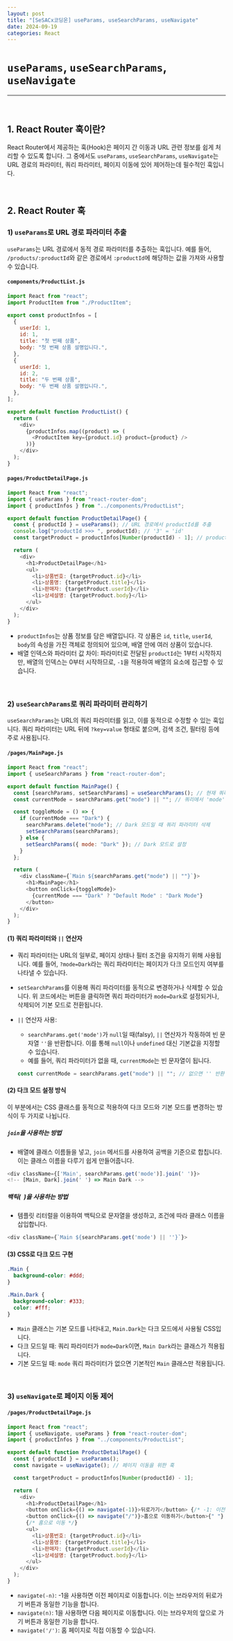 ```yaml
---
layout: post
title: "[SeSACx코딩온] useParams, useSearchParams, useNavigate"
date: 2024-09-19
categories: React
---
```


# `useParams`, `useSearchParams`, `useNavigate`

<hr>
<br>

## 1. React Router 훅이란?

React Router에서 제공하는 훅(Hook)은 페이지 간 이동과 URL 관련 정보를 쉽게 처리할 수 있도록 합니다. 그 중에서도 `useParams`, `useSearchParams`, `useNavigate`는 URL 경로의 파라미터, 쿼리 파라미터, 페이지 이동에 있어 제어하는데 필수적인 훅입니다.

<br>

## 2. React Router 훅

### 1) `useParams`로 URL 경로 파라미터 추출

`useParams`는 URL 경로에서 동적 경로 파라미터를 추출하는 훅입니다. 예를 들어, `/products/:productId`와 같은 경로에서 `:productId`에 해당하는 값을 가져와 사용할 수 있습니다.

#### `components/ProductList.js`

```js
import React from "react";
import ProductItem from "./ProductItem";

export const productInfos = [
  {
    userId: 1,
    id: 1,
    title: "첫 번째 상품",
    body: "첫 번째 상품 설명입니다.",
  },
  {
    userId: 1,
    id: 2,
    title: "두 번째 상품",
    body: "두 번째 상품 설명입니다.",
  },
];

export default function ProductList() {
  return (
    <div>
      {productInfos.map((product) => (
        <ProductItem key={product.id} product={product} />
      ))}
    </div>
  );
}
```

#### `pages/ProductDetailPage.js`

```js
import React from "react";
import { useParams } from "react-router-dom";
import { productInfos } from "../components/ProductList";

export default function ProductDetailPage() {
  const { productId } = useParams(); // URL 경로에서 productId를 추출
  console.log("productId >>> ", productId); // '3' = 'id'
  const targetProduct = productInfos[Number(productId) - 1]; // productId로 배열에서 해당 상품 조회

  return (
    <div>
      <h1>ProductDetailPage</h1>
      <ul>
        <li>상품번호: {targetProduct.id}</li>
        <li>상품명: {targetProduct.title}</li>
        <li>판매자: {targetProduct.userId}</li>
        <li>상세설명: {targetProduct.body}</li>
      </ul>
    </div>
  );
}
```

- `productInfos`는 상품 정보를 담은 배열입니다. 각 상품은 `id`, `title`, `userId`, `body`의 속성을 가진 객체로 정의되어 있으며, 배열 안에 여러 상품이 있습니다.
- 배열 인덱스와 파라미터 값 차이: 파라미터로 전달된 `productId`는 1부터 시작하지만, 배열의 인덱스는 0부터 시작하므로, `-1`을 적용하여 배열의 요소에 접근할 수 있습니다.

<br>

### 2) `useSearchParams`로 쿼리 파라미터 관리하기

`useSearchParams`는 URL의 쿼리 파라미터를 읽고, 이를 동적으로 수정할 수 있는 훅입니다. 쿼리 파라미터는 URL 뒤에 `?key=value` 형태로 붙으며, 검색 조건, 필터링 등에 주로 사용됩니다.

#### `/pages/MainPage.js`

```js
import React from "react";
import { useSearchParams } from "react-router-dom";

export default function MainPage() {
  const [searchParams, setSearchParams] = useSearchParams(); // 현재 쿼리 파라미터를 가져옴
  const currentMode = searchParams.get("mode") || ""; // 쿼리에서 'mode' 값 추출

  const toggleMode = () => {
    if (currentMode === "Dark") {
      searchParams.delete("mode"); // Dark 모드일 때 쿼리 파라미터 삭제
      setSearchParams(searchParams);
    } else {
      setSearchParams({ mode: "Dark" }); // Dark 모드로 설정
    }
  };

  return (
    <div className={`Main ${searchParams.get("mode") || ""}`}>
      <h1>MainPage</h1>
      <button onClick={toggleMode}>
        {currentMode === "Dark" ? "Default Mode" : "Dark Mode"}
      </button>
    </div>
  );
}
```

#### (1) 쿼리 파라미터와 `||` 연산자

- 쿼리 파라미터는 URL의 일부로, 페이지 상태나 필터 조건을 유지하기 위해 사용됩니다. 예를 들어, `?mode=Dark`라는 쿼리 파라미터는 페이지가 다크 모드인지 여부를 나타낼 수 있습니다.
- `setSearchParams`를 이용해 쿼리 파라미터를 동적으로 변경하거나 삭제할 수 있습니다. 위 코드에서는 버튼을 클릭하면 쿼리 파라미터가 `mode=Dark`로 설정되거나, 삭제되어 기본 모드로 전환됩니다.

- `||` 연산자 사용:
  - `searchParams.get('mode')`가 `null`일 때(falsy), `||` 연산자가 작동하여 빈 문자열 `''`을 반환합니다. 이를 통해 `null`이나 `undefined` 대신 기본값을 지정할 수 있습니다.
  - 예를 들어, 쿼리 파라미터가 없을 때, `currentMode`는 빈 문자열이 됩니다.
  ```js
  const currentMode = searchParams.get("mode") || ""; // 없으면 '' 반환
  ```

#### (2) 다크 모드 설정 방식

이 부분에서는 CSS 클래스를 동적으로 적용하여 다크 모드와 기본 모드를 변경하는 방식이 두 가지로 나뉩니다.

##### `join`을 사용하는 방법

- 배열에 클래스 이름들을 넣고, `join` 메서드를 사용하여 공백을 기준으로 합칩니다. 이는 클래스 이름을 다루기 쉽게 만들어줍니다.

```js
<div className={['Main', searchParams.get('mode')].join(' ')}>
<!-- [Main, Dark].join(' ') => Main Dark -->
```

##### 백틱(` `)을 사용하는 방법

- 템플릿 리터럴을 이용하여 백틱으로 문자열을 생성하고, 조건에 따라 클래스 이름을 삽입합니다.

```js
<div className={`Main ${searchParams.get('mode') || ''}`}>
```

#### (3) CSS로 다크 모드 구현

```css
.Main {
  background-color: #ddd;
}

.Main.Dark {
  background-color: #333;
  color: #fff;
}
```

- `Main` 클래스는 기본 모드를 나타내고, `Main.Dark`는 다크 모드에서 사용될 CSS입니다.
- 다크 모드일 때: 쿼리 파라미터가 `mode=Dark`이면, `Main Dark`라는 클래스가 적용됩니다.
- 기본 모드일 때: `mode` 쿼리 파라미터가 없으면 기본적인 `Main` 클래스만 적용됩니다.

<br>

### 3) `useNavigate`로 페이지 이동 제어

#### `/pages/ProductDetailPage.js`

```js
import React from "react";
import { useNavigate, useParams } from "react-router-dom";
import { productInfos } from "../components/ProductList";

export default function ProductDetailPage() {
  const { productId } = useParams();
  const navigate = useNavigate(); // 페이지 이동을 위한 훅

  const targetProduct = productInfos[Number(productId) - 1];

  return (
    <div>
      <h1>ProductDetailPage</h1>
      <button onClick={() => navigate(-1)}>뒤로가기</button> {/* -1: 이전 페이지로 이동 */}
      <button onClick={() => navigate("/")}>홈으로 이동하기</button>{" "}
      {/* 홈으로 이동 */}
      <ul>
        <li>상품번호: {targetProduct.id}</li>
        <li>상품명: {targetProduct.title}</li>
        <li>판매자: {targetProduct.userId}</li>
        <li>상세설명: {targetProduct.body}</li>
      </ul>
    </div>
  );
}
```

- `navigate(-n)`: -1을 사용하면 이전 페이지로 이동합니다. 이는 브라우저의 뒤로가기 버튼과 동일한 기능을 합니다.
- `navigate(n)`: 1을 사용하면 다음 페이지로 이동합니다. 이는 브라우저의 앞으로 가기 버튼과 동일한 기능을 합니다.
- `navigate('/')`: 홈 페이지로 직접 이동할 수 있습니다.

<br>
